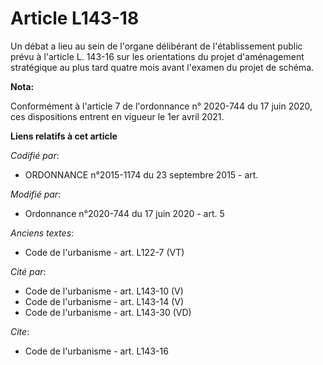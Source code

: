 # Article L143-18

Un débat a lieu au sein de l'organe délibérant de l'établissement public prévu à l'article L. 143-16 sur les orientations du
projet d'aménagement stratégique au plus tard quatre mois avant l'examen du projet de schéma.

**Nota:**

Conformément à l'article 7 de l'ordonnance n° 2020-744 du 17 juin 2020, ces dispositions entrent en vigueur le 1er avril
2021.

**Liens relatifs à cet article**

_Codifié par_:

  - ORDONNANCE n°2015-1174 du 23 septembre 2015 - art.

_Modifié par_:

  - Ordonnance n°2020-744 du 17 juin 2020 - art. 5

_Anciens textes_:

  - Code de l'urbanisme - art. L122-7 (VT)

_Cité par_:

  - Code de l'urbanisme - art. L143-10 (V)
  - Code de l'urbanisme - art. L143-14 (V)
  - Code de l'urbanisme - art. L143-30 (VD)

_Cite_:

  - Code de l'urbanisme - art. L143-16

